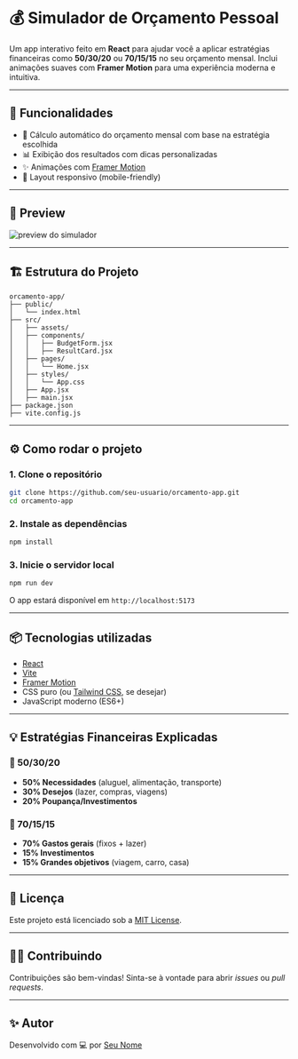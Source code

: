 # 💰 Simulador de Orçamento Pessoal

Um app interativo feito em **React** para ajudar você a aplicar estratégias financeiras como **50/30/20** ou **70/15/15** no seu orçamento mensal. Inclui animações suaves com **Framer Motion** para uma experiência moderna e intuitiva.

---

## 🚀 Funcionalidades

- 🧮 Cálculo automático do orçamento mensal com base na estratégia escolhida  
- 📊 Exibição dos resultados com dicas personalizadas  
- ✨ Animações com [Framer Motion](https://www.framer.com/motion/)  
- 📱 Layout responsivo (mobile-friendly)

---

## 📸 Preview

<img src="https://via.placeholder.com/600x300?text=Simulador+de+Orçamento" alt="preview do simulador" />

---

## 🏗️ Estrutura do Projeto

```
orcamento-app/
├── public/
│   └── index.html
├── src/
│   ├── assets/
│   ├── components/
│   │   ├── BudgetForm.jsx
│   │   ├── ResultCard.jsx
│   ├── pages/
│   │   └── Home.jsx
│   ├── styles/
│   │   └── App.css
│   ├── App.jsx
│   ├── main.jsx
├── package.json
├── vite.config.js
```

---

## ⚙️ Como rodar o projeto

### 1. Clone o repositório

```bash
git clone https://github.com/seu-usuario/orcamento-app.git
cd orcamento-app
```

### 2. Instale as dependências

```bash
npm install
```

### 3. Inicie o servidor local

```bash
npm run dev
```

O app estará disponível em `http://localhost:5173`

---

## 📦 Tecnologias utilizadas

- [React](https://react.dev/)
- [Vite](https://vitejs.dev/)
- [Framer Motion](https://www.framer.com/motion/)
- CSS puro (ou [Tailwind CSS](https://tailwindcss.com/), se desejar)
- JavaScript moderno (ES6+)

---

## 💡 Estratégias Financeiras Explicadas

### 📌 50/30/20
- **50% Necessidades** (aluguel, alimentação, transporte)
- **30% Desejos** (lazer, compras, viagens)
- **20% Poupança/Investimentos**

### 📌 70/15/15
- **70% Gastos gerais** (fixos + lazer)
- **15% Investimentos**
- **15% Grandes objetivos** (viagem, carro, casa)

---

## 📄 Licença

Este projeto está licenciado sob a [MIT License](LICENSE).

---

## 🙋‍♀️ Contribuindo

Contribuições são bem-vindas! Sinta-se à vontade para abrir _issues_ ou _pull requests_.

---

## ✨ Autor

Desenvolvido com 💻 por [Seu Nome](https://github.com/seu-usuario)
